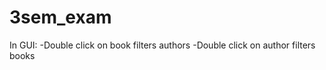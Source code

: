 # 3sem_exam

In GUI:
 	-Double click on book filters authors
 	-Double click on author filters books

